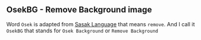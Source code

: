 ## OsekBG - Remove Background image

Word `Osek` is adapted from [Sasak Language](https://id.wikipedia.org/wiki/Bahasa_Sasak) that means `remove`. And I call it `OsekBG` that stands for `Osek Background` or `Remove Background`